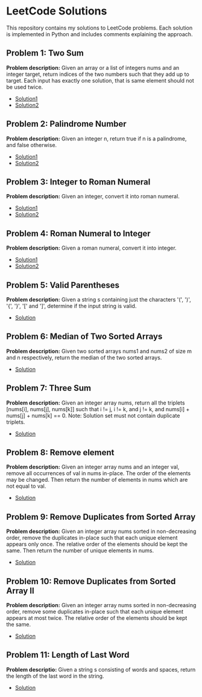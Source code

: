 # LeetCode Solutions

This repository contains my solutions to LeetCode problems. Each solution is implemented in Python and includes comments explaining the approach.

## Problem 1: Two Sum
**Problem description:** Given an array or a list of integers nums and an integer target, 
return indices of the two numbers such that they add up to target.
Each input has exactly one solution, that is same element should not be used twice.
- [Solution1](./twosum.py)
- [Solution2](./twosum2.py)

## Problem 2: Palindrome Number
**Problem description:** Given an integer n, return true if n is a palindrome, and false otherwise.
- [Solution1](./palindrome.py)
- [Solution2](./palindrome2.py)

## Problem 3: Integer to Roman Numeral
**Problem description:** Given an integer, convert it into roman numeral.
- [Solution1](./int_to_roman.py)
- [Solution2](./int_to_roman2.py)

## Problem 4: Roman Numeral to Integer
**Problem description:** Given a roman numeral, convert it into integer.
- [Solution1](./roman_to_int.py)
- [Solution2](./roman_to_int2.py)

## Problem 5: Valid Parentheses
**Problem description:** Given a string s containing just the characters '(', ')', '{', '}', '[' and ']', determine if the input string is valid.
- [Solution](./valid_parentheses.py)

## Problem 6: Median of Two Sorted Arrays
**Problem description:** Given two sorted arrays nums1 and nums2 of size m and n respectively, return the median of the two sorted arrays.
- [Solution](./median_of_2_sorted_arrays.py)

## Problem 7: Three Sum
**Problem description:** Given an integer array nums, return all the triplets [nums[i], nums[j], nums[k]] such that i != j, i != k, and j != k, and nums[i] + nums[j] + nums[k] == 0.
Note: Solution set must not contain duplicate triplets.
- [Solution](./threesum.py)

## Problem 8: Remove element
**Problem description:** Given an integer array nums and an integer val, remove all occurrences of val in nums in-place. The order of the elements may be changed. Then return the number of elements in nums which are not equal to val.
- [Solution](./remove_element.py)

## Problem 9: Remove Duplicates from Sorted Array
**Problem description:** Given an integer array nums sorted in non-decreasing order, remove the duplicates in-place such that each unique element appears only once. The relative order of the elements should be kept the same. Then return the number of unique elements in nums.
- [Solution](./remove_duplicates.py)

## Problem 10: Remove Duplicates from Sorted Array II
**Problem description:** Given an integer array nums sorted in non-decreasing order, remove some duplicates in-place such that each unique element appears at most twice. The relative order of the elements should be kept the same.
- [Solution](./remove_duplicates2.py)

## Problem 11: Length of Last Word
**Problem descriptio:** Given a string s consisting of words and spaces, return the length of the last word in the string.
- [Solution](./length_of_last_word.py)
